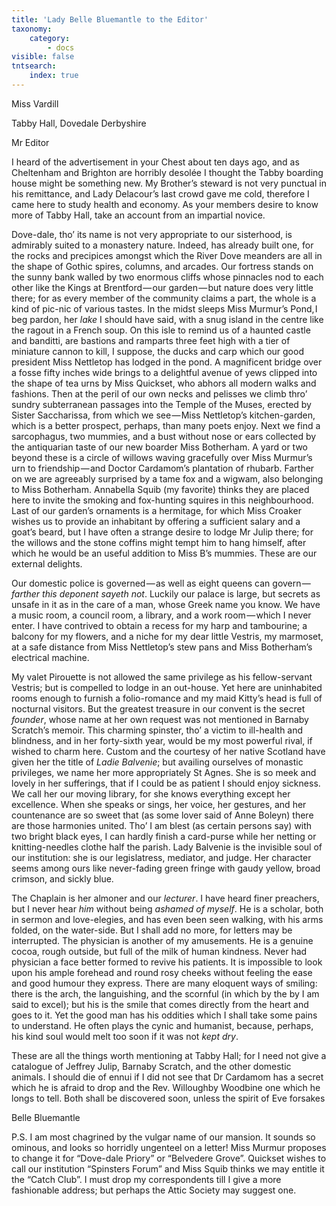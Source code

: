 ```yaml
---
title: 'Lady Belle Bluemantle to the Editor'
taxonomy:
    category:
        - docs
visible: false
tntsearch:
    index: true
---
```


<div class="author">Miss Vardill</div>

Tabby Hall, Dovedale Derbyshire

Mr Editor  

I heard of the advertisement in your Chest about ten days ago, and as <span data-tippy="Chontenham" class="green">Cheltenham</span> and Brighton are horribly desolée I thought the Tabby boarding house might be something new. My Brother’s steward is not very punctual in his remittance, and Lady Delacour’s last crowd gave me cold, therefore I came here to study health and economy. As your members desire to know more of Tabby Hall, take an account from an impartial novice.  

Dove-dale, tho’ its name is not very appropriate to our sisterhood, is admirably suited to a monastery nature. Indeed, has already built one, for the rocks and precipices amongst which the River Dove meanders are all in the shape of Gothic spires, columns, and arcades. Our fortress stands on the sunny bank walled by two enormous cliffs whose pinnacles nod to each other like the Kings at Brentford — our garden — but nature does very little there; for as every member of the community claims a part, the whole is a kind of pic-nic of various tastes. In the midst sleeps Miss Murmur’s Pond, I beg pardon, her *lake* I should have said, with a snug island in the centre like the ragout in a French soup. On this isle to remind us of a haunted castle and banditti, are bastions and ramparts three feet high with a tier of miniature cannon to kill, I suppose, the ducks and carp which our good president <span data-tippy="Mrs Nettletop" class="green">Miss Nettletop</span> has lodged in the pond. A magnificent bridge over a fosse fifty inches wide brings to a delightful avenue of yews clipped into the shape of tea urns by <span data-tippy="Mrs Quickset" class="green">Miss Quickset</span>, who abhors all modern walks and fashions. Then at the peril of our own necks and pelisses we climb thro’ sundry subterranean passages into the Temple of the Muses, erected by Sister Saccharissa, from which we see — <span data-tippy="Mrs Nettletop’s" class="green">Miss Nettletop’s</span> kitchen-garden, which is a better prospect, perhaps, than many poets enjoy. Next we find a sarcophagus, two mummies, and a bust without nose or ears collected by the antiquarian taste of our new boarder Miss Botherham. A yard or two beyond these is a circle of willows waving gracefully over Miss Murmur’s urn to friendship — and Doctor Cardamom’s plantation of rhubarb. Farther on we are agreeably surprised by a tame fox and a wigwam, also belonging to Miss Botherham. Annabella Squib (my favorite) thinks they are placed here to invite the smoking and fox-hunting squires in this neighbourhood. Last of our garden’s ornaments is a hermitage, for which Miss Croaker wishes us to provide an inhabitant by offering a sufficient salary and a goat’s beard, but I have often a strange desire to lodge Mr Julip there; for the willows and the stone coffins might tempt him to hang himself, after which he would be an useful addition to Miss B’s mummies. These are our external delights.

Our domestic police is governed — as well as eight queens can govern — *farther this deponent sayeth not*. Luckily our palace is large, but secrets as unsafe in it as in the care of a man, whose Greek name you know. We have a music room, a council room, a library, and a work room — which I never enter. I have contrived to obtain a recess for my harp and tambourine; a balcony for my flowers, and a niche for my dear little Vestris, my marmoset, at a safe distance from Miss Nettletop’s stew pans and Miss Botherham’s electrical machine.

My valet Pirouette is not allowed the same privilege as his fellow-servant Vestris; but is compelled to lodge in an out-house. Yet here are uninhabited rooms enough to furnish a folio-romance and my maid Kitty’s head is full of nocturnal visitors. But the greatest treasure in our convent is the secret *founder*, whose name at her own request was not mentioned in Barnaby Scratch’s memoir. This charming spinster, tho’ a victim to ill-health and blindness, and in her forty-sixth year, would be my most powerful rival, if wished to charm here. Custom and the courtesy of her native Scotland have given her the title of *Ladie Balvenie*; but availing ourselves of monastic privileges, we name her more appropriately St Agnes. She is so meek and lovely in her sufferings, that if I could be as patient I should enjoy sickness. We call her our moving library, for she knows everything except her excellence. When she speaks or sings, her voice, her gestures, and her countenance are so sweet that (as some lover said of Anne Boleyn) there are those harmonies united. Tho’ I am blest (as certain persons say) with two bright black eyes, I can hardly finish a card-purse while her netting or knitting-needles clothe half the parish. Lady Balvenie is the invisible soul of our institution: she is our legislatress, mediator, and judge. Her character seems among ours like never-fading green fringe with gaudy yellow, broad crimson, and sickly blue.  

The Chaplain is her almoner and our *lecturer*. I have heard finer preachers, but I never hear *him* without being *ashamed of myself*. He is a scholar, both in sermon and love-elegies, and has even been seen walking, with his arms folded, on the water-side. But I shall add no more, for letters may be interrupted. The physician is another of my amusements. He is a genuine cocoa, rough outside, but full of the milk of human kindness. Never had physician a face better formed to revive his patients. It is impossible to look upon his ample forehead and round rosy cheeks without feeling the ease and good humour they express. There are many eloquent ways of smiling: there is the arch, the languishing, and the scornful (in which by the by I am said to excel); but his is the smile that comes directly from the heart and goes to it. Yet the good man has his oddities which I shall take some pains to understand. He often plays the cynic and humanist, because, perhaps, his kind soul would melt too soon if it was not *kept dry*.

These are all the things worth mentioning at Tabby Hall; for I need not give a catalogue of Jeffrey Julip, Barnaby Scratch, and the other domestic animals. I should die of ennui if I did not see that Dr Cardamom has a secret which he is afraid to drop and the Rev. Willoughby Woodbine one which he longs to tell. Both shall be discovered soon, unless the spirit of Eve forsakes  

Belle Bluemantle

P.S. I am most chagrined by the vulgar name of our mansion. It sounds so ominous, and looks so horridly ungenteel on a letter! Miss Murmur proposes to change it for “Dove-dale Priory” or “Belvedere Grove”. Quickset wishes to call our institution “Spinsters Forum” and Miss Squib thinks we may entitle it the “Catch Club”. I must drop my correspondents till I give a more fashionable address; but perhaps the Attic Society may suggest one.